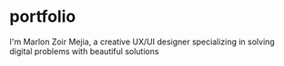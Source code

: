 # portfolio
I'm Marlon Zoir Mejia, a creative UX/UI designer specializing in solving digital problems with beautiful solutions
